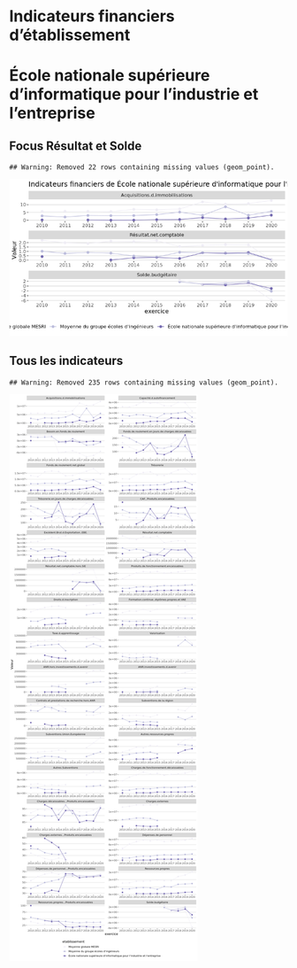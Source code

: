 Indicateurs financiers d’établissement
================

# École nationale supérieure d’informatique pour l’industrie et l’entreprise

## Focus Résultat et Solde

    ## Warning: Removed 22 rows containing missing values (geom_point).

![](école_nationale_supérieure_d_informatique_pour_l_industrie_et_l_entreprise_files/figure-gfm/etab.focus-1.png)<!-- -->

## Tous les indicateurs

    ## Warning: Removed 235 rows containing missing values (geom_point).

![](école_nationale_supérieure_d_informatique_pour_l_industrie_et_l_entreprise_files/figure-gfm/etab-1.png)<!-- -->
